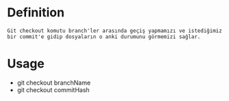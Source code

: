 # Definition
    Git checkout komutu branch'ler arasında geçiş yapmamızı ve istediğimiz bir commit'e gidip dosyaların o anki durumunu görmemizi sağlar.

# Usage
- git checkout branchName
- git checkout commitHash
